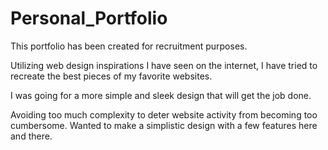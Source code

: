 # Personal_Portfolio
This portfolio has been created for recruitment purposes.

Utilizing web design inspirations I have seen on the internet, I have tried to recreate the best pieces of my favorite websites.

I was going for a more simple and sleek design that will get the job done.

Avoiding too much complexity to deter website activity from becoming too cumbersome. Wanted to make a simplistic design with a few features here and there.
